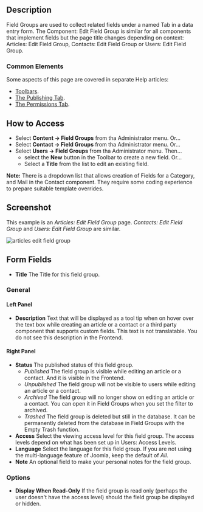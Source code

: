 <!-- Filename: Help4.x:Component:_New_or_Edit_Field_Group / Display title: Component: Edit Field Group -->

## Description

Field Groups are used to collect related fields under a named Tab in a
data entry form. The Component: Edit Field Group is similar for all components 
that implement fields but the page title changes depending on context: 
Articles: Edit Field Group, Contacts: Edit Field Group or Users: Edit Field
Group. 

### Common Elements

Some aspects of this page are covered in separate Help articles:

* [Toolbars](jdocmanual?article=help/common-elements/toolbars).
* [The Publishing Tab](jdocmanual?article=help/common-elements/edit-publishing).
* [The Permissions Tab](jdocmanual?article=help/common-elements/edit-permissions).

## How to Access

* Select **Content → Field Groups** from tha Administrator menu. Or...
* Select **Contact → Field Groups** from tha Administrator menu. Or...
* Select **Users → Field Groups** from tha Administrator menu. Then...
  * select the **New** button in the Toolbar to create a new field. Or...
  * Select a **Title** from the list to edit an existing field.

**Note:** There is a dropdown list that allows creation of Fields for a
Category, and Mail in the Contact component. They require some coding 
experience to prepare suitable template overrides.

## Screenshot

This example is an *Articles: Edit Field Group* page. *Contacts: Edit Field Group*
and *Users: Edit Field Group* are similar.

![articles edit field group](../../../de/images/fields/articles-edit-field-group.png)

## Form Fields

- **Title** The Title for this field group.

### General

#### Left Panel

- **Description** Text that will be displayed as a tool tip when on hover 
  over the text box while creating an article or a contact or a
  third party component that supports custom fields. This text is not
  translatable. You do not see this description in the Frontend.

#### Right Panel

- **Status** The published status of this field group.
  - *Published* The field group is visible while editing an article or a
    contact. And it is visible in the Frontend.
  - *Unpublished* The field group will not be visible to users while
    editing an article or a contact.
  - *Archived* The field group will no longer show on editing an article
    or a contact. You can open it in Field Groups when you set the filter 
    to archived.
  - *Trashed* The field group is deleted but still in the database. It
    can be permanently deleted from the database in Field Groups with the 
    Empty Trash function.
- **Access** Select the viewing access level for this field group. The
  access levels depend on what has been set up in Users: Access Levels.
- **Language** Select the language for this field group. If you are not
  using the multi-language feature of Joomla, keep the default of *All*.
- **Note** An optional field to make your personal notes for the field
  group.

### Options

- **Display When Read-Only** If the field group is read only (perhaps
  the user doesn't have the access level) should the field group be
  displayed or hidden.
